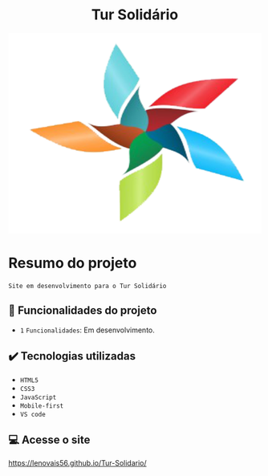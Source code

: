 <h1 align="center" font-size="bold"> Tur Solidário </h1>

<p align="center">
  <img width="600" height="400" src="assets/img/logo.png">
</p>

# Resumo do projeto

<p>
  
  ``Site em desenvolvimento para o Tur Solidário``

</p>

## 🔨 Funcionalidades do projeto

- `1` `Funcionalidades`: Em desenvolvimento.

## ✔️ Tecnologias utilizadas

- ``HTML5``
- ``CSS3``
- ``JavaScript``
- ``Mobile-first``
- ``VS code``

## 💻 Acesse o site

https://lenovais56.github.io/Tur-Solidario/
